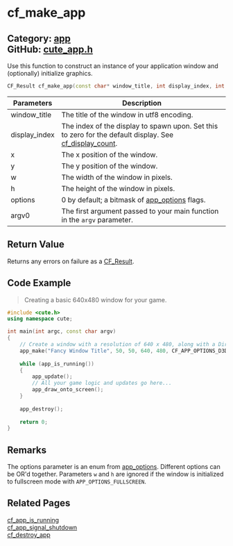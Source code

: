 [//]: # (This file is automatically generated by Cute Framework's docs parser.)
[//]: # (Do not edit this file by hand!)
[//]: # (See: https://github.com/RandyGaul/cute_framework/blob/master/samples/docs_parser.cpp)
[](../header.md ':include')

# cf_make_app

Category: [app](/api_reference?id=app)  
GitHub: [cute_app.h](https://github.com/RandyGaul/cute_framework/blob/master/include/cute_app.h)  
---

Use this function to construct an instance of your application window and (optionally) initialize graphics.

```cpp
CF_Result cf_make_app(const char* window_title, int display_index, int x, int y, int w, int h, int options, const char* argv0);
```

Parameters | Description
--- | ---
window_title | The title of the window in utf8 encoding.
display_index | The index of the display to spawn upon. Set this to zero for the default display. See [cf_display_count](/app/cf_display_count.md).
x | The x position of the window.
y | The y position of the window.
w | The width of the window in pixels.
h | The height of the window in pixels.
options | 0 by default; a bitmask of [app_options](/app/app_options.md) flags.
argv0 | The first argument passed to your main function in the `argv` parameter.

## Return Value

Returns any errors on failure as a [CF_Result](/utility/cf_result.md).

## Code Example

> Creating a basic 640x480 window for your game.

```cpp
#include <cute.h>
using namespace cute;

int main(int argc, const char argv)
{
    // Create a window with a resolution of 640 x 480, along with a DirectX 11 context.
    app_make("Fancy Window Title", 50, 50, 640, 480, CF_APP_OPTIONS_D3D11_CONTEXT, argv[0]);
    
    while (app_is_running())
    {
        app_update();
        // All your game logic and updates go here...
        app_draw_onto_screen();
    }
    
    app_destroy();
    
    return 0;
}
```

## Remarks

The options parameter is an enum from [app_options](/app/app_options.md). Different options can be OR'd together.
Parameters `w` and `h` are ignored if the window is initialized to fullscreen mode with `APP_OPTIONS_FULLSCREEN`.

## Related Pages

[cf_app_is_running](/app/cf_app_is_running.md)  
[cf_app_signal_shutdown](/app/cf_app_signal_shutdown.md)  
[cf_destroy_app](/app/cf_destroy_app.md)  
